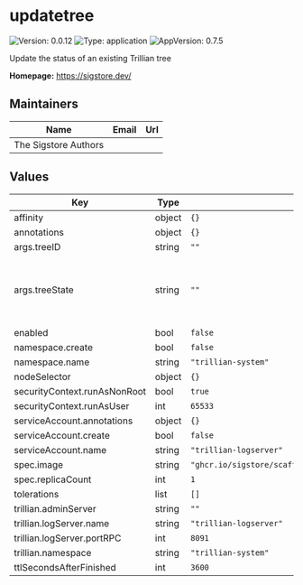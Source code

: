 # updatetree

![Version: 0.0.12](https://img.shields.io/badge/Version-0.0.12-informational?style=flat-square) ![Type: application](https://img.shields.io/badge/Type-application-informational?style=flat-square) ![AppVersion: 0.7.5](https://img.shields.io/badge/AppVersion-0.7.5-informational?style=flat-square)

Update the status of an existing Trillian tree

**Homepage:** <https://sigstore.dev/>

## Maintainers

| Name | Email | Url |
| ---- | ------ | --- |
| The Sigstore Authors |  |  |

## Values

| Key | Type | Default | Description |
|-----|------|---------|-------------|
| affinity | object | `{}` |  |
| annotations | object | `{}` |  |
| args.treeID | string | `""` |  |
| args.treeState | string | `""` | valid tree states are ACTIVE, FROZEN and DRAINING |
| enabled | bool | `false` |  |
| namespace.create | bool | `false` |  |
| namespace.name | string | `"trillian-system"` |  |
| nodeSelector | object | `{}` |  |
| securityContext.runAsNonRoot | bool | `true` |  |
| securityContext.runAsUser | int | `65533` |  |
| serviceAccount.annotations | object | `{}` |  |
| serviceAccount.create | bool | `false` |  |
| serviceAccount.name | string | `"trillian-logserver"` |  |
| spec.image | string | `"ghcr.io/sigstore/scaffolding/updatetree:v0.7.5@sha256:6931d76881035a6451353568eb5c29764cf81c3e71dc5cb512e8cd18b2b89983"` |  |
| spec.replicaCount | int | `1` |  |
| tolerations | list | `[]` |  |
| trillian.adminServer | string | `""` |  |
| trillian.logServer.name | string | `"trillian-logserver"` |  |
| trillian.logServer.portRPC | int | `8091` |  |
| trillian.namespace | string | `"trillian-system"` |  |
| ttlSecondsAfterFinished | int | `3600` |  |

